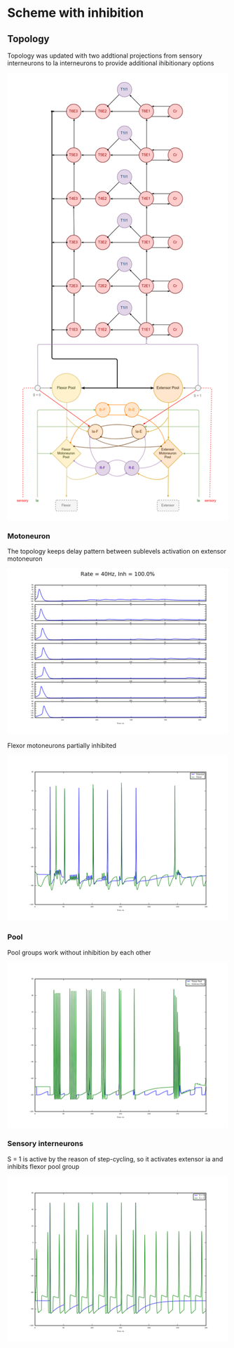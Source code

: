 # Scheme with inhibition

## Topology

Topology was updated with two addtional projections from sensory interneurons to Ia interneurons to provide additional ihibitionary options

![topology](img/0_20180501/topology.png)

### Motoneuron

The topology keeps delay pattern between sublevels activation on extensor motoneuron

![extensor_moto](img/0_20180501/slices40Hz-100.0Inh-6sublevels.png)

Flexor motoneurons partially inhibited

![motos](img/0_20180501/motos.png)

### Pool

Pool groups work without inhibition by each other

![pool](img/0_20180501/pool.png)

### Sensory interneurons

S = 1 is active by the reason of step-cycling, so it activates extensor ia and inhibits flexor pool group

![s](img/0_20180501/s.png)